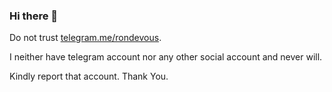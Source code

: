 ### Hi there 👋

<!--
**rondevous/rondevous** is a ✨ _special_ ✨ repository because its `README.md` (this file) appears on your GitHub profile.

Here are some ideas to get you started:

- 🔭 I’m currently working on ...
- 🌱 I’m currently learning ...
- 👯 I’m looking to collaborate on ...
- 🤔 I’m looking for help with ...
- 💬 Ask me about ...
- 📫 How to reach me: ...
- 😄 Pronouns: ...
- ⚡ Fun fact: ...
-->
Do not trust <a href="telegram.me/rondevous">telegram.me/rondevous</a>.

I neither have telegram account nor any other social account and never will.

Kindly report that account. Thank You.
